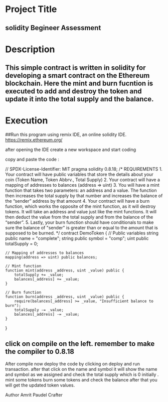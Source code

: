 # Project Title
## solidity Begineer Assessment

# Description 
## This simple contract is written in solidity for developing a smart contract on the Ethereum blockchain. Here the mint and burn fucntion is executed to add and destroy the token and update it into the total supply and the balance.

# Execution 
##Run this program using remix IDE, an online solidity IDE.
https://remix.ethereum.org/

after opening the IDE create a new workspace and start coding

copy and paste the code :

// SPDX-License-Identifier: MIT
pragma solidity 0.8.18;
/*
       REQUIREMENTS
    1. Your contract will have public variables that store the details about your coin (Token Name, Token Abbrv., Total Supply)
    2. Your contract will have a mapping of addresses to balances (address => uint)
    3. You will have a mint function that takes two parameters: an address and a value. 
       The function then increases the total supply by that number and increases the balance 
       of the “sender” address by that amount
    4. Your contract will have a burn function, which works the opposite of the mint function, as it will destroy tokens. 
       It will take an address and value just like the mint functions. It will then deduct the value from the total supply 
       and from the balance of the “sender”.
    5. Lastly, your burn function should have conditionals to make sure the balance of "sender" is greater than or equal 
       to the amount that is supposed to be burned.
*/
contract DemoToken {
    // Public variables
    string public name = "complete";
    string public symbol = "comp";
    uint public totalSupply = 0;

    // Mapping of addresses to balances
    mapping(address => uint) public balances;

    // Mint function
    function mint(address _address, uint _value) public {
        totalSupply += _value;
        balances[_address] += _value;
    }

    // Burn function
    function burn(address _address, uint _value) public {
        require(balances[_address] >= _value, "Insufficient balance to burn");
        totalSupply -= _value;
        balances[_address] -= _value;
    }
}






## click on compile on the left. remember to make the compiler to 0.8.18   
After compile now deploy the code by clicking on deploy and run transaction.
after that click on the name and symbol it will show the name and symbol as we assigned and check the total supply which is 0 initially .
mint some tokens burn some tokens and check the balance after that you will get the updated token values.

 
Author
Amrit Paudel
Crafter







